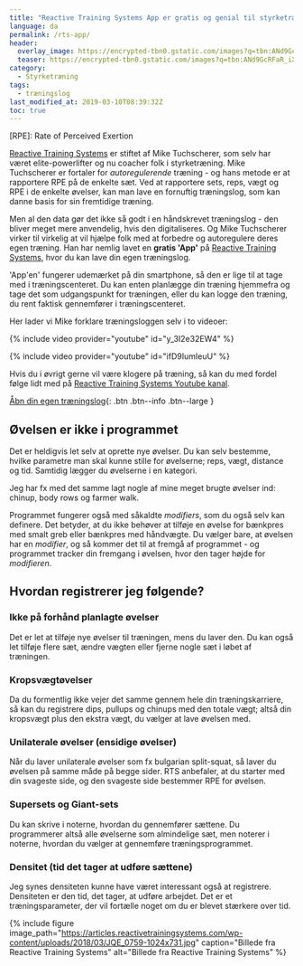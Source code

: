 ```yaml
---
title: "Reactive Training Systems App er gratis og genial til styrketræning"
language: da
permalink: /rts-app/
header:
  overlay_image: https://encrypted-tbn0.gstatic.com/images?q=tbn:ANd9GcRFaR_iXByzA99RrZX_LGpxkLNMo6_Zvt-Q5O44b3EGiLlOCG87
  teaser: https://encrypted-tbn0.gstatic.com/images?q=tbn:ANd9GcRFaR_iXByzA99RrZX_LGpxkLNMo6_Zvt-Q5O44b3EGiLlOCG87
category:
  - Styrketræning
tags:
  - træningslog
last_modified_at: 2019-03-10T08:39:32Z
toc: true
---
```


[RPE]: Rate of Perceived Exertion

[Reactive Training Systems](http://www.reactivetrainingsystems.com/) er stiftet af Mike Tuchscherer, som selv har været elite-powerlifter og nu coacher folk i styrketræning. Mike Tuchscherer er fortaler for _autoregulerende_ træning - og hans metode er at rapportere RPE på de enkelte sæt. Ved at rapportere sets, reps, vægt og RPE i de enkelte øvelser, kan man lave en fornuftig træningslog, som kan danne basis for sin fremtidige træning.

Men al den data gør det ikke så godt i en håndskrevet træningslog - den bliver meget mere anvendelig, hvis den digitaliseres. Og Mike Tuchscherer virker til virkelig at vil hjælpe folk med at forbedre og autoregulere deres egen træning. Han har nemlig lavet en **gratis 'App'** på [Reactive Training Systems](http://www.reactivetrainingsystems.com/), hvor du kan lave din egen træningslog.

'App'en' fungerer udemærket på din smartphone, så den er lige til at tage med i træningscenteret. Du kan enten planlægge din træning hjemmefra og tage det som udgangspunkt for træningen, eller du kan logge den træning, du rent faktisk gennemfører i træningscenteret.

Her lader vi Mike forklare træningsloggen selv i to videoer:

{% include video provider="youtube" id="y_3I2e32EW4" %}

{% include video provider="youtube" id="ifD9IumIeuU" %}

Hvis du i øvrigt gerne vil være klogere på træning, så kan du med fordel følge lidt med på [Reactive Training Systems Youtube kanal](https://www.youtube.com/channel/UCs9S1Uqx7vYYzzQFkf5qcAg).

[Åbn din egen træningslog](https://www.reactivetrainingsystems.com/Authentication/LoginPage){: .btn .btn--info .btn--large }

## Øvelsen er ikke i programmet

Det er heldigvis let selv at oprette nye øvelser. Du kan selv bestemme, hvilke parametre man skal kunne stille for øvelserne; reps, vægt, distance og tid. Samtidig lægger du øvelserne i en kategori.

Jeg har fx med det samme lagt nogle af mine meget brugte øvelser ind: chinup, body rows og farmer walk.

Programmet fungerer også med såkaldte _modifiers_, som du også selv kan definere. Det betyder, at du ikke behøver at tilføje en øvelse for bænkpres med smalt greb eller bænkpres med håndvægte. Du vælger bare, at øvelsen har en _modifier_, og så kommer det til at fremgå af programmet - og programmet tracker din fremgang i øvelsen, hvor den tager højde for _modifieren_.

## Hvordan registrerer jeg følgende?

### Ikke på forhånd planlagte øvelser

Det er let at tilføje nye øvelser til træningen, mens du laver den. Du kan også let tilføje flere sæt, ændre vægten eller fjerne nogle sæt i løbet af træningen.

### Kropsvægtøvelser

Da du formentlig ikke vejer det samme gennem hele din træningskarriere, så kan du registrere dips, pullups og chinups med den totale vægt; altså din kropsvægt plus den ekstra vægt, du vælger at lave øvelsen med.

### Unilaterale øvelser (ensidige øvelser)

Når du laver unilaterale øvelser som fx bulgarian split-squat, så laver du øvelsen på samme måde på begge sider. RTS anbefaler, at du starter med din svageste side, og den svageste side bestemmer RPE for øvelsen.

### Supersets og Giant-sets

Du kan skrive i noterne, hvordan du gennemfører sættene. Du programmerer altså alle øvelserne som almindelige sæt, men noterer i noterne, hvordan du vælger at gennemføre træningsprogrammet.

### Densitet (tid det tager at udføre sættene)

Jeg synes densiteten kunne have været interessant også at registrere. Densiteten er den tid, det tager, at udføre arbejdet. Det er et træningsparameter, der vil fortælle noget om du er blevet stærkere over tid.

{% include figure image_path="https://articles.reactivetrainingsystems.com/wp-content/uploads/2018/03/JQE_0759-1024x731.jpg" caption="Billede fra Reactive Training Systems" alt="Billede fra Reactive Training Systems" %}
